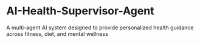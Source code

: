 # AI-Health-Supervisor-Agent
A multi-agent AI system designed to provide personalized health guidance across fitness, diet, and mental wellness
